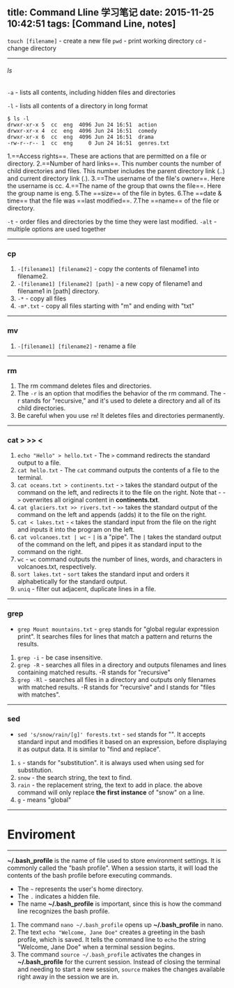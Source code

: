 title: Command Lline 学习笔记
date: 2015-11-25 10:42:51
tags: [Command Line, notes]
---
`touch [filename]` - create a new file
`pwd` - print working directory
`cd` - change directory

<!--more-->

___
###### ls
`-a` - lists all contents, including hidden files and directories

`-l` - lists all contents of a directory in long format
```
$ ls -l
drwxr-xr-x 5  cc  eng  4096 Jun 24 16:51  action
drwxr-xr-x 4  cc  eng  4096 Jun 24 16:51  comedy
drwxr-xr-x 6  cc  eng  4096 Jun 24 16:51  drama
-rw-r--r-- 1  cc  eng     0 Jun 24 16:51  genres.txt
```
1.==Access rights==. These are actions that are permitted on a file or directory.
2.==Number of hard links==. This number counts the number of child directories and files. This number includes the parent directory link (..) and current directory link (.).
3.==The username of the file's owner==. Here the username is cc.
4.==The name of the group that owns the file==. Here the group name is eng.
5.The ==size== of the file in bytes.
6.The ==date & time== that the file was ==last modified==.
7.The ==name== of the file or directory.

`-t` - order files and directories by the time they were last modified.
`-alt` - multiple options are used together
___
### cp
1. `-[filename1] [filename2]` - copy the contents of filename1 into filename2.
2. `-[filename1] [filename2] [path]` - a new copy of filename1 and filename1 in [path] directory.
3. `-*` - copy all files
4. `-m*.txt` - copy all files starting with "m" and ending with "txt"
___
### mv
1. `-[filename1] [filename2]` - rename a file
___
### rm
1. The rm command deletes files and directories.
2. The `-r` is an option that modifies the behavior of the rm command. The -r stands for "recursive," and it's used to delete a directory and all of its child directories.
3. Be careful when you use `rm`! It deletes files and directories permanently.
___
### cat > >> <
1. `echo "Hello" > hello.txt` - The `>` command redirects the standard output to a file.
2. `cat hello.txt` - The `cat` command outputs the contents of a file to the terminal.
3. `cat oceans.txt > continents.txt` - `>` takes the standard output of the command on the left, and redirects it to the file on the right. Note that - - `>` overwrites all original content in **continents.txt**.
4. `cat glaciers.txt >> rivers.txt` - `>>` takes the standard output of the command on the left and appends (adds) it to the file on the right.
5. `cat < lakes.txt` - `<` takes the standard input from the file on the right and inputs it into the program on the left.
6. `cat volcanoes.txt | wc` - `|` is a "pipe". The `|` takes the standard output of the command on the left, and pipes it as standard input to the command on the right.
7. `wc` - `wc` command outputs the number of lines, words, and characters in volcanoes.txt, respectively.
8.  `sort lakes.txt` - `sort` takes the standard input and orders it alphabetically for the standard output.
9. `uniq` - filter out adjacent, duplicate lines in a file.
___
### grep
- `grep Mount mountains.txt` - `grep` stands for "global regular expression print". It searches files for lines that match a pattern and returns the results.
1. `grep -i` - be case insensitive.
2. `grep -R` - searches all files in a directory and outputs filenames and lines containing matched results. -R stands for "recursive"
3. `grep -Rl` - searches all files in a directory and outputs only filenames with matched results. -R stands for "recursive" and l stands for "files with matches".
___
### sed
- `sed 's/snow/rain/[g]' forests.txt` - `sed` stands for "". It accepts standard input and modifies it based on an expression, before displaying it as output data. It is similar to "find and replace".
1. `s` -  stands for "substitution". it is always used when using sed for substitution.
2. `snow` -  the search string, the text to find.
3. `rain` -  the replacement string, the text to add in place.
the above command will only replace **the first instance** of "snow" on a line.
4. `g` - means "global"
***
# Enviroment
***
**~/.bash_profile** is the name of file used to store environment settings. It is commonly called the "bash profile". When a session starts, it will load the contents of the bash profile before executing commands.
- The `~` represents the user's home directory.
- The `.` indicates a hidden file.
- The name **~/.bash_profile** is important, since this is how the command line recognizes the bash profile.
1. The command `nano ~/.bash_profile` opens up **~/.bash_profile** in nano.
2. The text `echo "Welcome, Jane Doe"` creates a greeting in the bash profile, which is saved. It tells the command line to `echo` the string "Welcome, Jane Doe" when a terminal session begins.
3. The command `source ~/.bash_profile` activates the changes in **~/.bash_profile** for the current session. Instead of closing the terminal and needing to start a new session, `source` makes the changes available right away in the session we are in.